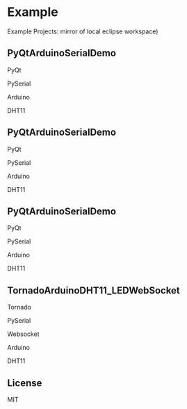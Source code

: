 # Example 

Example Projects: mirror of local eclipse workspace)

## PyQtArduinoSerialDemo

PyQt 

PySerial 

Arduino

DHT11

## PyQtArduinoSerialDemo

PyQt 

PySerial 

Arduino

DHT11

## PyQtArduinoSerialDemo

PyQt 

PySerial 

Arduino

DHT11

## TornadoArduinoDHT11_LEDWebSocket

Tornado 

PySerial 

Websocket 

Arduino

DHT11

## License

MIT 
